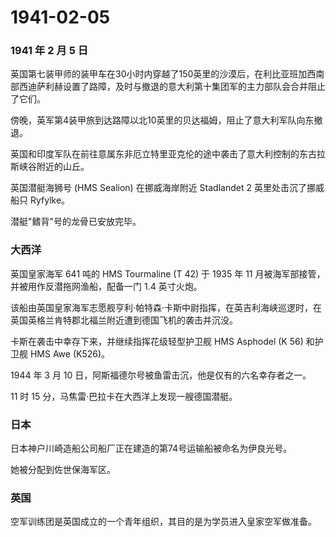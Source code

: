 # 1941-02-05

### 1941 年 2 月 5 日

英国第七装甲师的装甲车在30小时内穿越了150英里的沙漠后，在利比亚班加西南部西迪萨利赫设置了路障，及时与撤退的意大利第十集团军的主力部队会合并阻止了它们。

傍晚，英军第4装甲旅到达路障以北10英里的贝达福姆，阻止了意大利军队向东撤退。

英国和印度军队在前往意属东非厄立特里亚克伦的途中袭击了意大利控制的东古拉斯峡谷附近的山丘。

英国潜艇海狮号 (HMS Sealion) 在挪威海岸附近 Stadlandet 2
英里处击沉了挪威船只 Ryfylke。

潜艇"鳍背"号的龙骨已安放完毕。

### 大西洋

英国皇家海军 641 吨的 HMS Tourmaline (T 42) 于 1935 年 11
月被海军部接管，并被用作反潜拖网渔船，配备一门 1.4 英寸火炮。

该船由英国皇家海军志愿舰亨利·帕特森·卡斯中尉指挥，在英吉利海峡巡逻时，在英国英格兰肯特郡北福兰附近遭到德国飞机的袭击并沉没。

卡斯在袭击中幸存下来，并继续指挥花级轻型护卫舰 HMS Asphodel (K 56)
和护卫舰 HMS Awe (K526)。

1944 年 3 月 10 日，阿斯福德尔号被鱼雷击沉，他是仅有的六名幸存者之一。

11 时 15 分，马焦雷·巴拉卡在大西洋上发现一艘德国潜艇。

### 日本

日本神户川崎造船公司船厂正在建造的第74号运输船被命名为伊良光号。

她被分配到佐世保海军区。

### 英国

空军训练团是英国成立的一个青年组织，其目的是为学员进入皇家空军做准备。